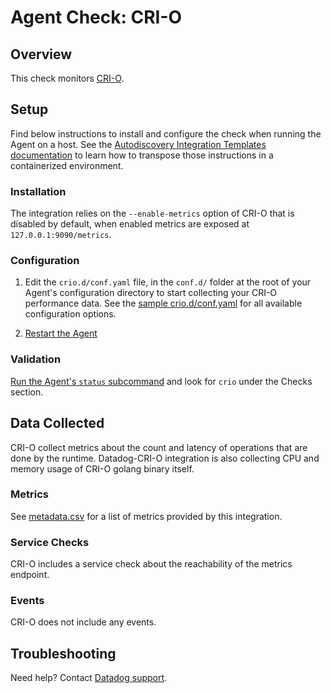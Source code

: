 # Agent Check: CRI-O

## Overview

This check monitors [CRI-O][1].

## Setup

Find below instructions to install and configure the check when running the Agent on a host. See the [Autodiscovery Integration Templates documentation][2] to learn how to transpose those instructions in a containerized environment.

### Installation

The integration relies on the `--enable-metrics` option of CRI-O that is disabled by default, when enabled metrics are exposed at `127.0.0.1:9090/metrics`.

### Configuration

1. Edit the `crio.d/conf.yaml` file, in the `conf.d/` folder at the root of your
   Agent's configuration directory to start collecting your CRI-O performance data.
   See the [sample crio.d/conf.yaml][3] for all available configuration options.

2. [Restart the Agent][4]

### Validation

[Run the Agent's `status` subcommand][5] and look for `crio` under the Checks section.

## Data Collected

CRI-O collect metrics about the count and latency of operations that are done by the runtime.
Datadog-CRI-O integration is also collecting CPU and memory usage of CRI-O golang binary itself.

### Metrics

See [metadata.csv][6] for a list of metrics provided by this integration.

### Service Checks

CRI-O includes a service check about the reachability of the metrics endpoint.

### Events

CRI-O does not include any events.

## Troubleshooting

Need help? Contact [Datadog support][7].

[1]: http://cri-o.io
[2]: https://docs.datadoghq.com/agent/autodiscovery/integrations
[3]: https://github.com/DataDog/integrations-core/blob/master/crio/datadog_checks/crio/data/conf.yaml.example
[4]: https://docs.datadoghq.com/agent/guide/agent-commands/?tab=agentv6#restart-the-agent
[5]: https://docs.datadoghq.com/agent/guide/agent-commands/?tab=agentv6#agent-information
[6]: https://github.com/DataDog/integrations-core/blob/master/crio/metadata.csv
[7]: https://docs.datadoghq.com/help
